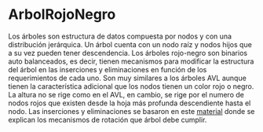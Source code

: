# ArbolRojoNegro
Los árboles son estructura de datos compuesta por nodos y con una distribución jerárquica. Un árbol cuenta con un nodo raíz y nodos hijos que a su vez pueden tener descendencia.
Los árboles rojo-negro son binarios auto balanceados, es decir, tienen mecanismos para modificar la estructura del árbol en las inserciones y eliminaciones en función de los requerimientos de cada uno.
Son muy similares a los árboles AVL aunque tienen la característica adicional que los nodos tienen un color rojo o negro. La altura no se rige como en el AVL, en cambio, se rige por el numero de nodos rojos que existen desde la hoja más profunda descendiente hasta el nodo.
 Las inserciones y eliminaciones se basaron en  este <a href="https://www.infor.uva.es/~cvaca/asigs/doceda/rojonegro.pdf">material</a> donde se explican los mecanismos de rotación que árbol debe cumplir.
